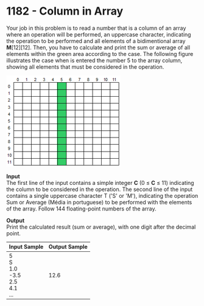 # 1182 - Column in Array

Your job in this problem is to read a number that is a column of an array where an operation will be performed, an uppercase character, indicating the operation to be performed and all elements of a bidimentional array **M**[12][12]. Then, you have to calculate and print the sum or average of all elements within the green area according to the case. The following figure illustrates the case when is entered the number 5 to the array column, showing all elements that must be considered in the operation.

![1182_ColumnInArray.webp](https://github.com/ricrochads/beecrowd-solutions/blob/main/01.Beginner/1182%20-%20Column%20in%20Array/1182_ColumnInArray.webp)

**Input**<br>
The first line of the input contains a simple integer **C** (0 ≤ **C** ≤ 11) indicating the column to be considered in the operation. The second line of the input contains a single uppercase character T ('S' or 'M'), indicating the operation Sum or Average (Média in portuguese) to be performed with the elements of the array. Follow 144 floating-point numbers of the array.

**Output**<br>
Print the calculated result (sum or average), with one digit after the decimal point.

| Input Sample	                                         | Output Sample |
|:-------------------------------------------------------|:--------------|
| 5 <br> S <br> 1.0 <br> -3.5 <br> 2.5 <br> 4.1 <br> ... | 12.6          |